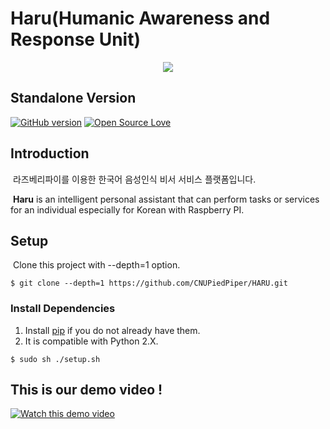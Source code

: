 
Haru(Humanic Awareness and Response Unit) 
===============================================================================

<p align="center">
  <img src="http://i.imgur.com/0TUUXZO.png">
</p>

## Standalone Version
[![GitHub version](https://badge.fury.io/gh/boennemann%2Fbadges.svg)](http://badge.fury.io/gh/boennemann%2Fbadges)
[![Open Source Love](https://badges.frapsoft.com/os/mit/mit.svg?v=102)](https://github.com/ellerbrock/open-source-badge/)

## Introduction
&nbsp;라즈베리파이를 이용한 한국어 음성인식 비서 서비스 플랫폼입니다.

&nbsp;**Haru** is an intelligent personal assistant that can perform tasks or services for an individual especially for Korean with Raspberry PI.

## Setup
&nbsp;Clone this project with --depth=1 option.
```
$ git clone --depth=1 https://github.com/CNUPiedPiper/HARU.git
```

### Install Dependencies

1. Install [pip](https://pip.pypa.io/) if you do not already have them.
2. It is compatible with Python 2.X.
    
```
$ sudo sh ./setup.sh
```

## This is our demo video !
[![Watch this demo video](https://img.youtube.com/vi/CyqrgM0Fyvk/0.jpg)](https://www.youtube.com/watch?v=CyqrgM0Fyvk)
